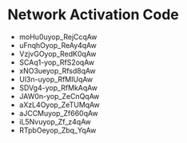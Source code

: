 # Network Activation Code
* moHu0uyop_RejCcqAw
* uFnqhOyop_ReAy4qAw
* VzjvGOyop_RedK0qAw
* SCAq1-yop_RfS2oqAw
* xNO3ueyop_Rfsd8qAw
* Ul3n-uyop_RfMIUqAw
* SDVg4-yop_RfMkAqAw
* JAW0n-yop_ZeCnQqAw
* aXzL4Oyop_ZeTUMqAw
* aJCCMuyop_Zf660qAw
* iL5Nvuyop_Zf_z4qAw
* RTpbOeyop_Zbq_YqAw